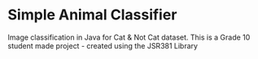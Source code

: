 # Simple Animal Classifier
Image classification in Java for Cat & Not Cat dataset. This is a Grade 10 student made project - created using the JSR381 Library
